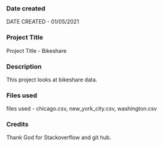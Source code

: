 ### Date created
DATE CREATED - 01/05/2021
### Project Title
 Project Title - Bikeshare
### Description
This project looks at bikeshare data.
### Files used
files used - chicago.csv, new_york_city.csv, washington.csv
### Credits
Thank God for Stackoverflow and git hub.
